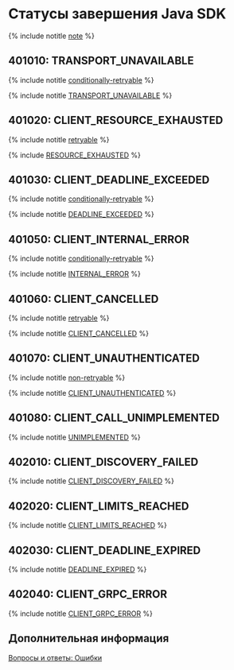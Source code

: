 # Статусы завершения Java SDK

{% include notitle [note](./_includes/ydb-status-codes-note.md) %}

<div class="tags_list">

## 401010: TRANSPORT_UNAVAILABLE

{% include notitle [conditionally-retryable](./_includes/tags.md#conditionally-retryable) %}

</div>

{% include notitle [TRANSPORT_UNAVAILABLE](./_includes/statuses/transport-unavailable.md) %}

<div class="tags_list">

## 401020: CLIENT_RESOURCE_EXHAUSTED

{% include notitle [retryable](./_includes/tags.md#retryable) %}

</div>

{% include [RESOURCE_EXHAUSTED](_includes/statuses/resource-exhausted.md) %}

<div class="tags_list">

## 401030: CLIENT_DEADLINE_EXCEEDED

{% include notitle [conditionally-retryable](./_includes/tags.md#conditionally-retryable) %}

</div>

{% include notitle [DEADLINE_EXCEEDED](./_includes/statuses/deadline-exceeded.md) %}

<div class="tags_list">

## 401050: CLIENT_INTERNAL_ERROR

{% include notitle [conditionally-retryable](./_includes/tags.md#conditionally-retryable) %}

</div>

{% include notitle [INTERNAL_ERROR](./_includes/statuses/client-internal-error.md) %}

<div class="tags_list">

## 401060: CLIENT_CANCELLED

{% include notitle [retryable](./_includes/tags.md#retryable) %}

</div>

{% include notitle [CLIENT_CANCELLED](./_includes/statuses/client-cancelled.md) %}

<div class="tags_list">

## 401070: CLIENT_UNAUTHENTICATED

{% include notitle [non-retryable](./_includes/tags.md#non-retryable) %}

</div>

{% include notitle [CLIENT_UNAUTHENTICATED](./_includes/statuses/client-unauthenticated.md) %}

<div class="tags_list">

## 401080: CLIENT_CALL_UNIMPLEMENTED

</div>

{% include notitle [UNIMPLEMENTED](./_includes/statuses/client-call-unimplemented.md) %}

<div class="tags_list">

## 402010: CLIENT_DISCOVERY_FAILED

</div>

{% include notitle [CLIENT_DISCOVERY_FAILED](./_includes/statuses/client-discovery-failed.md) %}

<div class="tags_list">

## 402020: CLIENT_LIMITS_REACHED

</div>

{% include notitle [CLIENT_LIMITS_REACHED](./_includes/statuses/client-limits-reached.md) %}

<div class="tags_list">

## 402030: CLIENT_DEADLINE_EXPIRED

</div>

{% include notitle [DEADLINE_EXPIRED](./_includes/statuses/deadline-expired.md) %}

<div class="tags_list">

## 402040: CLIENT_GRPC_ERROR

</div>

{% include notitle [CLIENT_GRPC_ERROR](./_includes/statuses/client-grpc-error.md) %}


## Дополнительная информация

[Вопросы и ответы: Ошибки](../../faq/errors.md)


